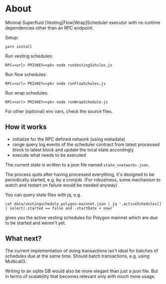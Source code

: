 # About

Minimal Superfluid [Vesting|Flow|Wrap]Scheduler executor with no runtime dependencies other than an RPC endpoint.

Setup:
```
yarn install
```

Run vesting schedules:
```
RPC=<url> PRIVKEY=<pk> node runVestingSchules.js
```

Run flow schedules:
```
RPC=<url> PRIVKEY=<pk> node runFlowSchules.js
```

Run wrap schedules:
```
RPC=<url> PRIVKEY=<pk> node runWrapSchedule.js
```

For other (optional) env vars, check the source files.

## How it works
* initialize for the RPC defined network (using metadata)
* range query log events of the scheduler contract from latest processed block to latest block and update the local state accordingly
* execute what needs to be executed

The current state is written to a json file named `state_<network>.json`.

The process quits after having processed everything, it's designed to be periodically started, e.g. by a cronjob.
(For robustness, some mechanism to watch and restart on failure would be needed anyway)

You can query state files with jq, e.g.
```
cat data/vestingschedule_polygon-mainnet.json | jq '.activeSchedules[] | select(.started == false and .startDate < now)'
```
gives you the active vesting schedules for Polygon mainnet which are due to be started and weren't yet.

## What next?

The current implementation of doing transactions isn't ideal for batches of schedules due at the same time.
Should batch transactions, e.g. using Multicall3.

Writing to an sqlite DB would also be more elegant than just a json file. But in terms of scalability that becomes relevant only with much more usage.

